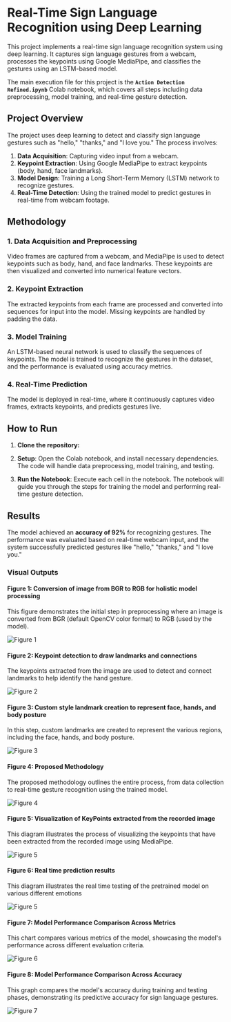 # Real-Time Sign Language Recognition using Deep Learning

This project implements a real-time sign language recognition system using deep learning. It captures sign language gestures from a webcam, processes the keypoints using Google MediaPipe, and classifies the gestures using an LSTM-based model.

The main execution file for this project is the **`Action Detection Refined.ipynb`** Colab notebook, which covers all steps including data preprocessing, model training, and real-time gesture detection.

## Project Overview

The project uses deep learning to detect and classify sign language gestures such as "hello," "thanks," and "I love you." The process involves:

1. **Data Acquisition**: Capturing video input from a webcam.
2. **Keypoint Extraction**: Using Google MediaPipe to extract keypoints (body, hand, face landmarks).
3. **Model Design**: Training a Long Short-Term Memory (LSTM) network to recognize gestures.
4. **Real-Time Detection**: Using the trained model to predict gestures in real-time from webcam footage.

## Methodology

### 1. Data Acquisition and Preprocessing
Video frames are captured from a webcam, and MediaPipe is used to detect keypoints such as body, hand, and face landmarks. These keypoints are then visualized and converted into numerical feature vectors.

### 2. Keypoint Extraction
The extracted keypoints from each frame are processed and converted into sequences for input into the model. Missing keypoints are handled by padding the data.

### 3. Model Training
An LSTM-based neural network is used to classify the sequences of keypoints. The model is trained to recognize the gestures in the dataset, and the performance is evaluated using accuracy metrics.

### 4. Real-Time Prediction
The model is deployed in real-time, where it continuously captures video frames, extracts keypoints, and predicts gestures live.

## How to Run

1. **Clone the repository:**

2. **Setup**: Open the Colab notebook, and install necessary dependencies. The code will handle data preprocessing, model training, and testing.

3. **Run the Notebook**: Execute each cell in the notebook. The notebook will guide you through the steps for training the model and performing real-time gesture detection.

## Results

The model achieved an **accuracy of 92%** for recognizing gestures. The performance was evaluated based on real-time webcam input, and the system successfully predicted gestures like "hello," "thanks," and "I love you."

### Visual Outputs

#### **Figure 1: Conversion of image from BGR to RGB for holistic model processing**
This figure demonstrates the initial step in preprocessing where an image is converted from BGR (default OpenCV color format) to RGB (used by the model).

![Figure 1](images/bgr.jpg)

#### **Figure 2: Keypoint detection to draw landmarks and connections**
The keypoints extracted from the image are used to detect and connect landmarks to help identify the hand gesture.

![Figure 2](images/keypoint.jpg)

#### **Figure 3: Custom style landmark creation to represent face, hands, and body posture**
In this step, custom landmarks are created to represent the various regions, including the face, hands, and body posture.

![Figure 3](images/custom.jpg)

#### **Figure 4: Proposed Methodology**
The proposed methodology outlines the entire process, from data collection to real-time gesture recognition using the trained model.

![Figure 4](images/proposed.jpg)

#### **Figure 5: Visualization of KeyPoints extracted from the recorded image**
This diagram illustrates the process of visualizing the keypoints that have been extracted from the recorded image using MediaPipe.

![Figure 5](images/kvisual.jpg)

#### **Figure 6: Real time prediction results**
This diagram illustrates the real time testing of the pretrained model on various different emotions

![Figure 5](images/output.jpg)

#### **Figure 7: Model Performance Comparison Across Metrics**
This chart compares various metrics of the model, showcasing the model's performance across different evaluation criteria.

![Figure 6](images/radar.jpg)

#### **Figure 8: Model Performance Comparison Across Accuracy**
This graph compares the model's accuracy during training and testing phases, demonstrating its predictive accuracy for sign language gestures.

![Figure 7](images/bar.jpg)

